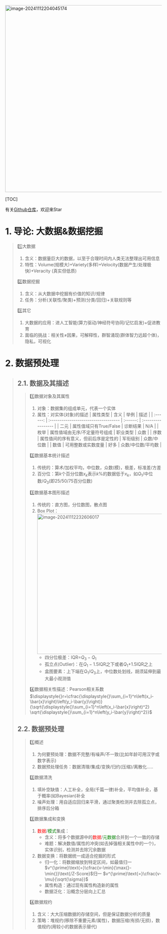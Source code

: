 <img src="https://i-blog.csdnimg.cn/direct/6714da6e55a94e5caad154e67dae8455.png" alt="image-20241112204045174" width=600 /> 

[TOC]

有关[$\text{Github}$仓库](https://github.com/DANNHIROAKI/XJTU-CS-Courses)，欢迎来$\text{Star}$ 

# $\textbf{1. }$导论: 大数据$\textbf{\&}$数据挖掘

> :one:大数据
>
> 1. 含义：数据量巨大的数据，以至于合理时间内人类无法整理出可用信息
> 2. 特性：$\text{Volume}$(规模大)$\text{+Variety}$(多样)$\text{+Velocity}$(数据产生/处理极快)$\text{+Veracity }$(真实但低质)
>
> :two:数据挖掘
>
> 1. 含义：从大数据中挖掘有价值的知识/规律
> 2. 任务：分析(关联性/聚类)$\text{+}$预测(分类/回归)$\text{+}$关联规则等
>
> :three:其它
>
> 1. 大数据的应用：进人工智能(算力驱动/神经符号协同/记忆启发)$\text{+}$促进教育
> 2. 面临的挑战：相关性$\neq$因果，可解释性，群智涌现(群体智力远超个体)，隐私，可视化

# $\textbf{2. }$数据预处理

> ## $\textbf{2.1. }$数据及其描述
>
> > :one:数据对象及其属性
> >
> > 1. 对象：数据集的组成单元，代表一个实体
> > 2. 属性：对实体(对象)的描述
> >    | 属性类型 | 含义                                 |   举例   | 描述               |
> >    | :------: | :----------------------------------- | :------: | :----------------- |
> >    |   二元   | 属性值域只有$\text{True/False}$      | 诊断结果 | $\text{N/A}$       |
> >    |   枚举   | 属性值域由无序/不定量符号组成        | 职业类型 | 众数               |
> >    |   序数   | 属性值间的序有意义，但前后序是定性的 | 军衔级别 | 众数/中位数        |
> >    |   数值   | 可用整数或实数度量                   |   好多   | 众数/中位数/平均数 |
> >
> > :two:数据基本统计描述  
> >
> > 1. 传统的：算术/加权平均，中位数，众数(模)，极差，标准差/方差
> > 2. 百分位：第$k$个百分位数$x_k$表示$k\%$的数据低于$x_k$，如$Q_1$/中位数/$Q_3$(即$25/50/75$百分位数)
> >
> > :three:数据基本图形描述
> >
> > 1. 传统的：直方图，分位数图，散点图
> > 2. $\text{Box Plot}$：
> >    <img src="https://i-blog.csdnimg.cn/direct/8adb0fb30e8c4292a5b9d34706b20dd5.png" alt="image-20241112232606017" width=450 /> 
> >    - 四分位极差：$\text{IQR=}Q_3-Q_1$ 
> >    - 孤立点($\text{Outlier}$)：在$Q_1-1.5\text{IQR}$之下或者$Q_1\text{+}1.5\text{IQR}$之上
> >    - 盒图要素：上下端在${Q_1/Q_3}$上，中位数处划线，胡须延伸到最大最小观测值  
> >
> > :four:数据相关性描述：$\text{Pearson}$相关系数$\displaystyle{}r=\cfrac{\displaystyle{}\sum_{i=1}^n\left(x_i-\bar{x}\right)\left(y_i-\bar{y}\right)}{\sqrt{\displaystyle{}\sum_{i=1}^n\left(x_i-\bar{x}\right)^2} \sqrt{\displaystyle{}\sum_{i=1}^n\left(y_i-\bar{y}\right)^2}}$ 
>
> ## $\textbf{2.2. }$数据预处理
>
> > :one:概述
> >
> > 1. 为何要预处理：数据不完整/有噪声/不一致(比如年龄可用汉字或数字表示)
> > 2. 数据预处理任务：数据清理/集成/变换/归约(压缩)/离散化.....
> >
> > :two:数据清洗
> >
> > 1. 填补空缺值：人工补全，全局(千篇一律)补全，平均值补全，基于概率(如$\text{Bayesian}$)补全
> > 2. 噪声处理：用自适应回归来平滑，通过聚类检测并去除孤立点，排序后分箱
> >
> > :three:数据集成和变换
> >
> > 1. <span style="color:red;">数据</span>/<span style="color:green;">模式</span>集成：
> >    - 含义：将多个数据源中的<span style="color:red;">数据</span>/<span style="color:green;">元数据</span>合并到一个一致的存储
> >    - 难题：解决数值/属性的冲突(如去掉强相关属性中的一个)，实体识别，检测并去除冗余数据
> > 2. 数据变换：将数据统一成适合挖掘的形式  
> >    - 归一化：将数据缩放到特定区间，如最值归一$v^{\prime}\text{=}\cfrac{v-\min}{\max{}-\min{}}\text{/Z-Score}$归一 $v^{\prime}\text{=}\cfrac{v-\mu}{\sqrt{\sigma}}$
> >    - 属性构造：通过现有属性构造新的属性  
> >    - 数据泛化：沿概念分层向上汇总  
> >
> > :four:数据规约
> >
> > 1. 含义：大大压缩数据的存储空间，但是保证数据分析的质量
> > 2. 策略：堆规约(移除不重要元素/属性)，数据压缩(有损/无损)，数值规约(用较小的数据表示替代)
